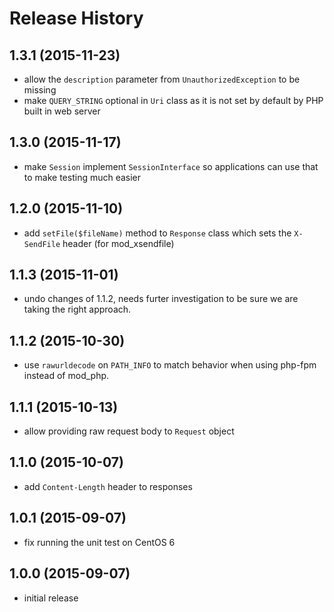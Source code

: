 # Release History

## 1.3.1 (2015-11-23)
- allow the `description` parameter from `UnauthorizedException` to be
  missing
- make `QUERY_STRING` optional in `Uri` class as it is not set by default by 
  PHP built in web server

## 1.3.0 (2015-11-17)
- make `Session` implement `SessionInterface` so applications can use
  that to make testing much easier

## 1.2.0 (2015-11-10)
- add `setFile($fileName)` method to `Response` class which sets the
  `X-SendFile` header (for mod_xsendfile)

## 1.1.3 (2015-11-01)
- undo changes of 1.1.2, needs furter investigation to be sure we are
  taking the right approach.

## 1.1.2 (2015-10-30)
- use `rawurldecode` on `PATH_INFO` to match behavior when using php-fpm 
  instead of mod_php.

## 1.1.1 (2015-10-13)
- allow providing raw request body to `Request` object

## 1.1.0 (2015-10-07)
- add `Content-Length` header to responses

## 1.0.1 (2015-09-07)
- fix running the unit test on CentOS 6

## 1.0.0 (2015-09-07)
- initial release
